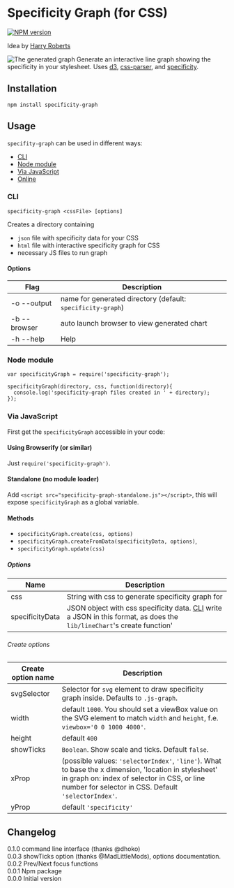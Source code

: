 # Specificity Graph (for CSS)
[![NPM version](https://badge.fury.io/js/specificity-graph.svg)](http://badge.fury.io/js/specificity-graph)

Idea by [Harry Roberts](http://csswizardry.com/2014/10/the-specificity-graph/)

![The generated graph](https://raw.githubusercontent.com/pocketjoso/specificity-graph/master/img/example-graph.png)
Generate an interactive line graph showing the specificity in your stylesheet. Uses [d3](https://github.com/mbostock/d3), [css-parser](https://github.com/reworkcss/css-parse), and [specificity](https://github.com/keeganstreet/specificity).

## Installation
`npm install specificity-graph`

## Usage
`specifity-graph` can be used in different ways:
* [CLI](#cli)
* [Node module](#node-module)
* [Via JavaScript](#via-javascript)
* [Online](http://jonassebastianohlsson.com/specificity-graph/)

### CLI
`specificity-graph <cssFile> [options]`

Creates a directory containing
* `json` file with specificity data for your CSS
* `html` file with interactive specificity graph for CSS
* necessary JS files to run graph

#### Options
| Flag             | Description
| ---------------- | ------------- |
| -o --output      | name for generated directory (default: `specificity-graph`) |
| -b --browser     | auto launch browser to view generated chart                 |
| -h --help        | Help                                                        |

### Node module
```
var specificityGraph = require('specificity-graph');

specificityGraph(directory, css, function(directory){
  console.log('specificity-graph files created in ' + directory);
});
```

### Via JavaScript
First get the `specificityGraph` accessible in your code:

#### Using Browserify (or similar)
Just `require('specificity-graph')`.

#### Standalone (no module loader)
Add `<script src="specificity-graph-standalone.js"></script>`,
this will expose `specificityGraph` as a global variable.

#### Methods
* `specificityGraph.create(css, options)`
* `specificityGraph.createFromData(specificityData, options)`,
* `specificityGraph.update(css)`

##### Options
| Name             | Description
| ---------------- | ------------- |
| css              | String with css to generate specificity graph for |
| specificityData  | JSON object with css specificity data. [CLI](#CLI) write a JSON in this format, as does the `lib/lineChart`'s create function' |

###### Create options
| Create option name   | Description
| -------------------- | ------------- |
| svgSelector          | Selector for `svg` element to draw specificity graph inside. Defaults to `.js-graph`. |
| width                | default `1000`. You should set a viewBox value on the SVG element to match `width` and `height`, f.e. `viewbox='0 0 1000 4000'`. |
| height               | default `400` |
| showTicks            | `Boolean`. Show scale and ticks. Default `false`. |
| xProp                | (possible values: `'selectorIndex'`, `'line'`). What to base the x dimension, 'location in stylesheet' in graph on: index of selector in CSS, or line number for selector in CSS. Default `'selectorIndex'`. |
| yProp                | default `'specificity'` |


## Changelog
0.1.0 command line interface (thanks @dhoko)  
0.0.3 showTicks option (thanks @MadLittleMods), options documentation.  
0.0.2 Prev/Next focus functions  
0.0.1 Npm package  
0.0.0 Initial version  

